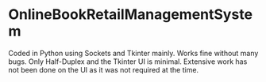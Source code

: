 # OnlineBookRetailManagementSystem

Coded in Python using Sockets and Tkinter mainly.
Works fine without many bugs.
Only Half-Duplex and the Tkinter UI is minimal.
Extensive work has not been done on the UI as it was not required at the time.
